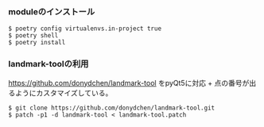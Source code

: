 ### moduleのインストール

```
$ poetry config virtualenvs.in-project true
$ poetry shell
$ poetry install
```


### landmark-toolの利用

https://github.com/donydchen/landmark-tool
をpyQt5に対応 + 点の番号が出るようにカスタマイズしている。

```
$ git clone https://github.com/donydchen/landmark-tool.git
$ patch -p1 -d landmark-tool < landmark-tool.patch
```

